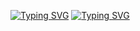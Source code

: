 [![Typing SVG](https://readme-typing-svg.herokuapp.com?color=%15F4EE&lines=Big+purple+kapibara+Sany)](https://git.io/typing-svg)
[![Typing SVG](https://readme-typing-svg.herokuapp.com?color=%000080&lines=100%+python)](https://git.io/typing-svg)




